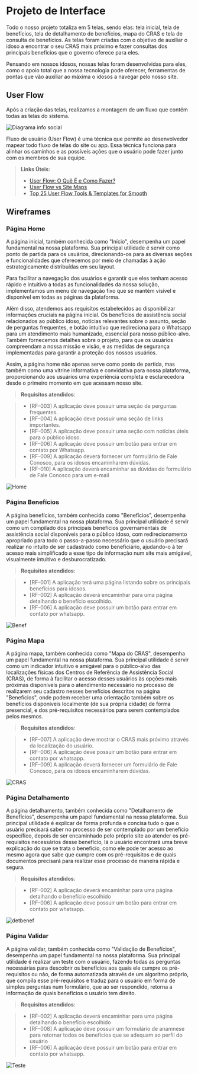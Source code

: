 
# Projeto de Interface

Todo o nosso projeto totaliza em 5 telas, sendo elas: tela inicial, tela de benefícios, tela de detalhamento de benefícios, mapa do CRAS e tela de consulta de benefícios.  As telas foram criadas com o objetivo de auxiliar o idoso a encontrar o seu CRAS mais próximo e fazer consultas dos principais benefícios que o governo oferece para eles. 

Pensando em nossos idosos, nossas telas foram desenvolvidas para eles, como o apoio total que a nossa tecnologia pode oferecer, ferramentas de pontas que vão auxiliar ao máxima o idosos a navegar pelo nosso site.

## User Flow

Após a criação das telas, realizamos a montagem de um fluxo que contém todas as telas do sistema.

![Diagrama info social](https://github.com/ICEI-PUC-Minas-PMV-SI/pmv-si-2024-1-pe1-t2-infosocial/assets/86071326/0d40a562-b156-49e3-9668-fb593fb55fad)


Fluxo de usuário (User Flow) é uma técnica que permite ao desenvolvedor mapear todo fluxo de telas do site ou app. Essa técnica funciona para alinhar os caminhos e as possíveis ações que o usuário pode fazer junto com os membros de sua equipe.

> **Links Úteis**:
> - [User Flow: O Quê É e Como Fazer?](https://medium.com/7bits/fluxo-de-usu%C3%A1rio-user-flow-o-que-%C3%A9-como-fazer-79d965872534)
> - [User Flow vs Site Maps](http://designr.com.br/sitemap-e-user-flow-quais-as-diferencas-e-quando-usar-cada-um/)
> - [Top 25 User Flow Tools & Templates for Smooth](https://www.mockplus.com/blog/post/user-flow-tools)


## Wireframes

### Página Home

A página inicial, também conhecida como "Início", desempenha um papel fundamental na nossa plataforma. Sua principal utilidade é servir como ponto de partida para os usuários, direcionando-os para as diversas seções e funcionalidades que oferecemos por meio de chamadas à ação estrategicamente distribuídas em seu layout.

Para facilitar a navegação dos usuários e garantir que eles tenham acesso rápido e intuitivo a todas as funcionalidades da nossa solução, implementamos um menu de navegação fixo que se mantém visível e disponível em todas as páginas da plataforma.

Além disso, atendemos aos requisitos estabelecidos ao disponibilizar informações cruciais na página inicial. Os benefícios de assistência social relacionados ao público idoso, notícias relevantes sobre o assunto, seção de perguntas frequentes, e botão intuitivo que redireciona para o Whatsapp para um atendimento mais humanizado, essencial para nosso público-alvo. Também fornecemos detalhes sobre o projeto, para que os usuários compreendam a nossa missão e visão, e as medidas de segurança implementadas para garantir a proteção dos nossos usuários.

Assim, a página home não apenas serve como ponto de partida, mas também como uma vitrine informativa e convidativa para nossa plataforma, proporcionando aos usuários uma experiência completa e esclarecedora desde o primeiro momento em que acessam nosso site.

> **Requisitos atendidos**:

> - [RF-003] A aplicação deve possuir uma seção de perguntas frequentes.
> - [RF-004] A aplicação deve possuir uma seção de links importantes.
> - [RF-005] A aplicação deve possuir uma seção com notícias úteis para o público idoso.
> - [RF-006] A aplicação deve possuir um botão para entrar em contato por Whatsapp.
> - [RF-009] A aplicação deverá fornecer um formulário de Fale Conosco, para os idosos encaminharem dúvidas.
> - [RF-010] A aplicação deverá encaminhar as dúvidas do formulário de Fale Conosco para um e-mail

![Home](https://github.com/ICEI-PUC-Minas-PMV-SI/pmv-si-2024-1-pe1-t2-infosocial/assets/100433614/470b0e91-0b94-4eb7-957a-54ab16b6b2dc)

### Página Benefícios

A página benefícios, também conhecida como "Benefícios", desempenha um papel fundamental na nossa plataforma. Sua principal utilidade é servir como um compilado dos principais benefícios governamentais de assistência social disponíveis para o público idoso, com redirecionamento apropriado para todo o passo-a-passo necessário que o usuário precisará realizar no intuito de ser cadastrado como beneficiário, ajudando-o à ter acesso mais simplificado a esse tipo de informação num site mais amigável, visualmente intuitivo e desburocratizado.

> **Requisitos atendidos**:

> - [RF-001] A aplicação terá uma página listando sobre os principais benefícios para idosos.
> - [RF-002] A aplicação deverá encaminhar para uma página detalhando o benefício escolhido.
> - [RF-006] A aplicação deve possuir um botão para entrar em contato por whatsapp.


![Benef](https://github.com/ICEI-PUC-Minas-PMV-SI/pmv-si-2024-1-pe1-t2-infosocial/assets/100433614/8f3c2ec1-8f05-42b1-908f-cf5df048781e)


### Página Mapa

A página mapa, também conhecida como "Mapa do CRAS", desempenha um papel fundamental na nossa plataforma. Sua principal utilidade é servir como um indicador intuitivo e amigável para o público-alvo das localizações físicas dos Centros de Referência de Assistência Social (CRAS), de forma à facilitar o acesso desses usuários às opções mais próximas disponíveis para o atendimento necessário no processo de realizarem seu cadastro nesses benefícios descritos na página "Benefícios", onde podem receber uma orientação também sobre os benefícios disponíveis localmente (de sua própria cidade) de forma presencial, e dos pré-requisitos necessários para serem contemplados pelos mesmos.

> **Requisitos atendidos**:

> - [RF-007] A aplicação deve mostrar o CRAS mais próximo através da localização do usuário.
> - [RF-006] A aplicação deve possuir um botão para entrar em contato por whatsapp.
> - [RF-009] A aplicação deverá fornecer um formulário de Fale Conosco, para os idosos encaminharem dúvidas.

![CRAS](https://github.com/ICEI-PUC-Minas-PMV-SI/pmv-si-2024-1-pe1-t2-infosocial/assets/100433614/ea13db86-27a7-44e1-a444-b0c0fe38350d)

### Página Detalhamento

A página detalhamento, também conhecida como "Detalhamento de Benefícios", desempenha um papel fundamental na nossa plataforma. Sua principal utilidade é explicar de forma profunda e concisa tudo o que o usuário precisará saber no processo de ser contemplado por um benefício específico, depois de ser encaminhado pelo próprio site ao atender os pré-requisitos necessários desse benefício, lá o usuário encontrará uma breve explicação do que se trata o benefício, como ele pode ter acesso ao mesmo agora que sabe que cumpre com os pré-requisitos e de quais documentos precisará para realizar esse processo de maneira rápida e segura.

> **Requisitos atendidos**:

> - [RF-002] A aplicação deverá encaminhar para uma página detalhando o benefício escolhido
> - [RF-006] A aplicação deve possuir um botão para entrar em contato por whatsapp.

![detbenef](https://github.com/ICEI-PUC-Minas-PMV-SI/pmv-si-2024-1-pe1-t2-infosocial/assets/100433614/64eff785-119b-493f-89ba-b9f2957614c1)

### Página Validar

A página validar, também conhecida como "Validação de Benefícios", desempenha um papel fundamental na nossa plataforma. Sua principal utilidade é realizar um teste com o usuário, fazendo todas as perguntas necessárias para descobrir os benefícios aos quais ele cumpre os pré-requisitos ou não, de forma automatizada através de um algoritmo próprio, que compila esse pré-requisitos e traduz para o usuário em forma de simples perguntas num formulário, que ao ser respondido, retorna a informação de quais benefícios o usuário tem direito.

> **Requisitos atendidos**:

> - [RF-002] A aplicação deverá encaminhar para uma página detalhando o benefício escolhido
> - [RF-008] A aplicação deve possuir um formulário de anamnese para retornar todos os benefícios que se adequam ao perfil do usuário
> - [RF-006] A aplicação deve possuir um botão para entrar em contato por whatsapp.

![Teste](https://github.com/ICEI-PUC-Minas-PMV-SI/pmv-si-2024-1-pe1-t2-infosocial/assets/100433614/97c9b612-6a4d-4e4f-912a-82afe71a32dc)
